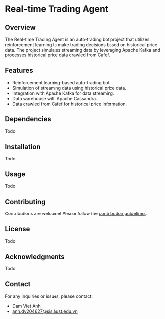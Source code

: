 # Real-time Trading Agent

## Overview

The Real-time Trading Agent is an auto-trading bot project that utilizes reinforcement learning to make trading decisions based on historical price data. The project simulates streaming data by leveraging Apache Kafka and processes historical price data crawled from Cafef.

## Features

- Reinforcement learning-based auto-trading bot.
- Simulation of streaming data using historical price data.
- Integration with Apache Kafka for data streaming.
- Data warehouse with Apache Cassandra.
- Data crawled from Cafef for historical price information.

## Dependencies

Todo

## Installation

Todo

## Usage

Todo

## Contributing

Contributions are welcome! Please follow the [contribution guidelines](CONTRIBUTING.md).

## License

Todo

## Acknowledgments

Todo

## Contact

For any inquiries or issues, please contact:

- Dam Viet Anh 
- anh.dv204627@sis.hust.edu.vn
